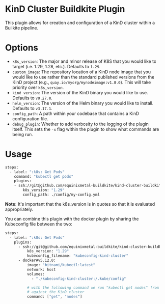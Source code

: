 # KinD Cluster Buildkite Plugin

This plugin allows for creation and configuration of a KinD cluster within a Builkite pipeline.

# Options

* `k8s_version`: The major and minor release of K8S that you would like to target (i.e. 1.29, 1.28, etc.). Defaults to `1.29`.
* `custom_image`: The repository location of a KinD node image that you would like to use rather than the standard published versions from the KinD project (e.g., `quay.io/myorg/mynodeimage:v1.0.0`). This will take priority over `k8s_version`.
* `kind_version`: The version of the KinD binary you would like to use. Defaults to `v0.27.0`.
* `helm_version`: The version of the Helm binary you would like to install. Defaults to `v3.17.1`.
* `config_path`: A path within your codebase that contains a KinD configuration file.
* `debug_plugin`: Whether to add verbosity to the logging of the plugin itself. This sets the `-x` flag within the plugin to show what commands are being run.

# Usage

```sh
steps:
  - label: ":k8s: Get Pods"
    command: "kubectl get pods"
    plugins:
    - ssh://git@github.com/equinixmetal-buildkite/kind-cluster-buildkite-plugin#v0.2.0:
        k8s_version: "1.29"
        config_path: ./config/my-config.yml
```

**Note:** It's important that the k8s_version is in quotes so that it is evaluated appropriately.

You can combine this plugin with the docker plugin by sharing the Kubeconfig file between the two:

```sh
steps:
  - label: ":k8s: Get Pods"
    plugins:
      - ssh://git@github.com/equinixmetal-buildkite/kind-cluster-buildkite-plugin#main:
          k8s_version: "1.29"
          kubeconfig_filename: "kubeconfig-kind-cluster"
      - docker#v5.12.0:
          image: "bitnami/kubectl:latest"
          network: host
          volumes:
            - "./kubeconfig-kind-cluster:/.kube/config"

          # with the following command we run "kubectl get nodes" from inside the Bitnami Kubectl container
          # against the KinD cluster
          command: ["get", "nodes"]
```
